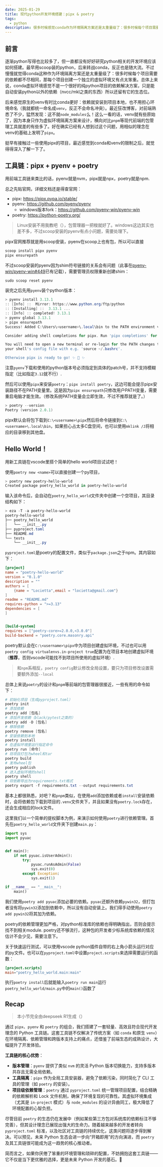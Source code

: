 ```yaml
---
date: 2025-01-29
title: 现代python开发环境搭建：pipx & poetry
tags:
  - python
description: 很多时候感觉conda作为环境隔离方案还是太重量级了：很多时候每个项目需要的依赖都不尽相同，每个项目都得创建一个conda环境有点太笨重了。最近深入了解了下pipx，感觉是更好的方案。
---
```


## 前言

逐渐python写得也比较多了，但一直都没有好好研究python相关的开发环境应该如何搭建。最早用scoop装的python，后来转战conda，反正也是随大流。不过慢慢就觉得conda这种作为环境隔离方案还是太重量级了：很多时候每个项目需要的依赖都不尽相同，那每个项目创建一个独立的虚拟环境又有点太笨重。总体上来说，conda虚拟环境感觉不是一个很好的纯python项目的依赖解决方案，只是能自动安装python以外的依赖（nvcc/mkl之类的东西）所以还留有它的生态位。

后来感觉原生的venv有时比conda更好：依赖就安装到项目本地，也不用担心环境命名（我就都统一命名成`venv`，反正不会命名冲突）。最近狂改博客，对前端熟悉了不少，猛然发现：这不就`node_modules`么！这么一看的话，venv就有些原始了，因为本身只作为虚拟环境隔离方案来设计，横向对比`pnpm`等现代前端的包管理工具就差的有些多了。好在确实已经有人想到过这个问题，用相似的理念在venv的基础上发明了`pipx`。

挺早有接触过一些使用pipx的项目，最近感觉到conda和venv的限制之后，就觉得得深入了解一下了。

## 工具链：pipx + pyenv + poetry

用前端工具链来类比的话，pyenv就是nvm，pipx就是npx，poetry就是npm.

总之先贴官网，详细文档还是得查官网：

- pipx: https://pipx.pypa.io/stable/
- pyenv: https://github.com/pyenv/pyenv
  - windows版本fork：https://github.com/pyenv-win/pyenv-win
- poetry: https://python-poetry.org/

> Linux安装不用我教吧（），包管理器一把梭就好了。windows这边其实也差不多，不过scoop安装的pyenv有点小问题，需要处理下。

pipx官网推荐就是用scoop安装，pyenv在scoop上也有包，所以可以直接

```powershell
scoop install pipx pyenv
pipx ensurepath
```

不过scoop安装的pyenv因为shim符号链接的关系会有问题（此事在[pyenv-win/pyenv-win#449](https://github.com/pyenv-win/pyenv-win/issues/449)已有记载），需要管理员权限重新创建shim：

```powershell
sudo scoop reset pyenv
```

装完之后先用`pyenv`装个python版本：

```powershell
> pyenv install 3.13.1
:: [Info] ::  Mirror: https://www.python.org/ftp/python
:: [Installing] ::  3.13.1 ...
:: [Info] :: completed! 3.13.1
> pyenv global 3.13.1
> pipx ensurepath
Success! Added C:\Users\<username>\.local\bin to the PATH environment variable.

Consider adding shell completions for pipx. Run 'pipx completions' for instructions.

You will need to open a new terminal or re-login for the PATH changes to take effect. Alternatively, you can source
your shell's config file with e.g. 'source ~/.bashrc'.

Otherwise pipx is ready to go! ✨ 🌟 ✨
```

注意`pyenv`下载和使用的python版本号必须指定到具体的patch号，并不支持模糊指定（比如指定`3.12`就不行）.

然后可以使用`pipx`来安装`poetry`：`pipx install poetry`，这边可能会提示pipx安装路径不在PATH变量里。这是因为`pipx ensurepath`只修改用户PATH变量，需要重启电脑才能生效。（修改系统PATH变量会立即生效，不过不推荐就是了。）

```powershell
> poetry --version
Poetry (version 2.0.1)
```

pipx默认会将包下载到`C:\<username>\pipx`然后将命令链接到`C:\<username>\.local\bin`，如果担心占太多C盘空间，也可以使用`mklink /J`将相应的目录移到其他盘。

## Hello World！

用新工具链在vscode里搭个简单的hello world项目试试吧！

使用`poetry new <name>`可以直接创建一个py项目，

```powershell
> poetry new poetry-hello-world
Created package poetry_hello_world in poetry-hello-world
```

输入该命令后，会自动在`poetry_hello_world`文件夹中创建一个空项目，其目录结构如下：

```powershell
> eza -T -a poetry-hello-world
poetry-hello-world
├── poetry_hello_world
│   └── __init__.py
├── pyproject.toml
├── README.md
└── tests
    └── __init__.py
```

`pyproject.toml`是poetry的配置文件，类似于`package.json`之于npm。其内容如下：

```toml
[project]
name = "poetry-hello-world"
version = "0.1.0"
description = ""
authors = [
    {name = "Locietta",email = "locietta@gmail.com"}
]
readme = "README.md"
requires-python = ">=3.13"
dependencies = [
]


[build-system]
requires = ["poetry-core>=2.0.0,<3.0.0"]
build-backend = "poetry.core.masonry.api"
```

poetry默认会在`C:\<username>\pipx`中为项目创建虚拟环境，不过也可以用`poetry config virtualenvs.in-project true`配置为在项目本地创建虚拟环境（**推荐**，否则vscode可能找不到项目所使用的虚拟环境）.

> 和`npm`系相反，`poetry config`默认修改全局设置，要只为项目修改设置需要额外添加`--local`

总体上来说`poetry`的设计和`pnpm`等前端的包管理器很接近，一些有用的命令如下：

```powershell
# 初始化项目（生成pyproject.toml）
poetry init
# 添加依赖
poetry add [包名]
# 添加开发依赖（black/pytest之类的）
poetry add -D [包名]
# 移除依赖
poetry remove [包名]
# 安装依赖到本地
poetry install
# 在虚拟环境里运行指定命令
poetry run [命令]
# 将项目打包为wheel和tar
poetry build
# 发布wheel包
poetry publish
# 进入虚拟环境的shell
poetry shell
# 将依赖导出为requirements.txt格式
poetry export -f requirements.txt --output requirements.txt
```

基本上都很熟悉，对吧？和`pnpm`类似，在使用`add`添加依赖或者`install`安装依赖时，会将依赖包下载到项目的`.venv`文件夹下，并且如果没有`poetry.lock`存在，还会生成相应的lock文件。

这里我们以一个简单的提权脚本为例，来演示如何使用`poetry`进行依赖管理。首先在`poetry_hello_world`文件夹下创建`main.py`：

```python
import sys
import pyuac


def main():
    if not pyuac.isUserAdmin():
        try:
            pyuac.runAsAdmin(False)
            sys.exit(0)
        except Exception:
            sys.exit(1)

if __name__ == "__main__":
    main()
```

我们使用`poetry add pyuac`添加必要的依赖。`pyuac`还额外依赖`pywin32`，但打包者没有将`pywin32`添加到依赖中，所以没有自动安装上。我们得手动使用`poetry add pywin32`将其加为依赖。

poetry的依赖管理更加严格，对python标准库的依赖也得明确指出，否则会提示找不到相关module.
poetry还不够流行，这种包的开发者少标系统库依赖的情况估计不会少见，需要注意下。

关于快速运行测试，可以使用vscode python插件自带的右上角小箭头运行对应的py文件。也可以在`pyproject.toml`中设置`project.scripts`来选择需要运行的函数：

```toml
[project.scripts]
main="poetry_hello_world.main:main"
```

执行`poetry install`后就能输入`poetry run main`运行`poetry_hello_world/main.py`中的`main()`函数了

## Recap

> 本小节完全由deepseek R1生成（）

通过 `pipx`、`pyenv` 和 `poetry` 的组合，我们搭建了一套轻量、高效且符合现代开发理念的 Python 工具链。这套工具链不仅解决了传统方案（如 `conda` 和原生 `venv`）在环境隔离、依赖管理和跨版本支持上的痛点，还借鉴了前端生态的成熟设计，大幅提升了开发体验。

**工具链的核心优势**：

- **版本管理**：`pyenv` 提供了类似 `nvm` 的灵活 Python 版本切换能力，支持多版本共存且无需全局依赖。
- **工具隔离**：`pipx` 作为全局工具安装器，避免了依赖污染，同时简化了 CLI 工具的管理（如 `poetry` 的安装）。
- **项目级依赖管理**：`poetry` 通过 `pyproject.toml` 统一管理项目配置，结合精确的依赖解析和 Lock 文件机制，确保了环境复现的可靠性。其虚拟环境集成（尤其是 `in-project` 模式）与 `node_modules` 的设计异曲同工，极大降低了环境配置的心智负担。

尽管目前 `poetry` 的生态仍在发展中（例如某些第三方包对系统库的依赖标注不够完善），但其设计理念已展现出强大的生命力。随着越来越多的开发者转向 `pyproject.toml` 标准，以及社区对工具链的持续优化，这类问题将逐步得到解决。可以预见，未来 Python 生态会进一步向“开箱即用”的方向演进，而 `poetry` 及其工具链很可能成为这一趋势的核心推动者。

简而言之，如果你厌倦了笨重的环境管理和琐碎的配置，不妨拥抱这套工具链——它不仅是当下更优雅的选择，更是未来 Python 开发的基石。🚀
